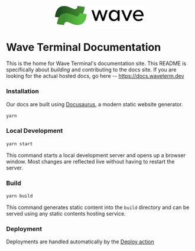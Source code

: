 <p align="center">
  <picture>
	<source media="(prefers-color-scheme: dark)" srcset="../assets/wave-dark.png">
	<source media="(prefers-color-scheme: light)" srcset="../assets/wave-light.png">
	<img alt="Wave Terminal Logo" src="../assets/wave-light.png" width="240">
  </picture>
  <br/>
</p>

# Wave Terminal Documentation

This is the home for Wave Terminal's documentation site. This README is specifically about _building_ and contributing to the docs site. If you are looking for the actual hosted docs, go here -- https://docs.waveterm.dev

### Installation

Our docs are built using [Docusaurus](https://docusaurus.io/), a modern static website generator.

```sh
yarn
```

### Local Development

```sh
yarn start
```

This command starts a local development server and opens up a browser window. Most changes are reflected live without having to restart the server.

### Build

```sh
yarn build
```

This command generates static content into the `build` directory and can be served using any static contents hosting service.

### Deployment

Deployments are handled automatically by the [Deploy action](.github/workflows/deploy.yml)
